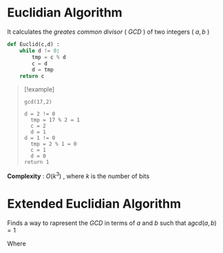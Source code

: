 # Euclidian Algorithm

It calculates the *greates common divisor* ( *GCD* ) of two integers ( $a,b$ )

```python
def Euclid(c,d) :
	while d != 0:
		tmp = c % d
		c = d
		d = tmp
	return c
```

>[!example] 
>
>`gcd(17,2)`
>```
>d = 2 != 0 
>	tmp = 17 % 2 = 1
>	c = 2
>	d = 1
>d = 1 != 0
>	tmp = 2 % 1 = 0
>	c = 1
>	d = 0
>return 1 
>```
>

**Complexity** : $O(k^3)$ , where $k$ is the number of bits
# Extended Euclidian Algorithm

Finds a way to rapresent the *GCD* in terms of $a$ and $b$ such that a$gcd(a,b) = 1$

Where 
